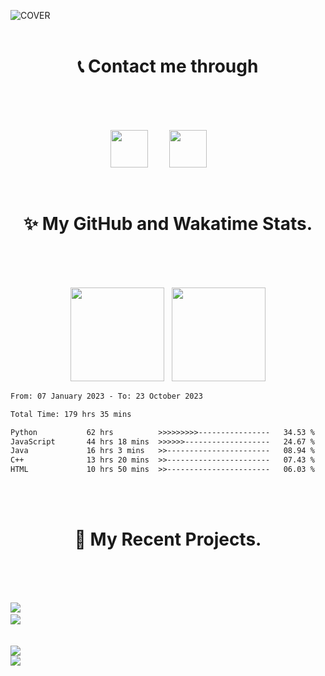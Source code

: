 ![COVER](https://i.imgur.com/bCCxVM1.png)
<br> <br>
<h1 align="center">📞 Contact me through <br> ‎  </h1> 
<br>

<p align="center">
<a href="mailto:shagnikpaul.772@gmail.com" target="_blank" rel="noopener noreferrer"><img src="https://i.imgur.com/LCCi6IK.png" height=60px style="margin-right: 30px"></a> 
<a href="https://www.linkedin.com/in/shagnik-paul-25a7711a4/" target="_blank" rel="noopener noreferrer"><img src="https://i.imgur.com/UGTv1Lz.png" height=60px style="margin-right: 30px"></a>   
</p>  

<br>
<h1 align="center">✨ My GitHub and Wakatime Stats. <br> ‎  </h1> 
<br>

<p align="center">
<a href="https://github.com/Shagnikpaul/Shagnikpaul" target="_blank" rel="noopener noreferrer"><img src="https://github-readme-stats-git-masterrstaa-rickstaa.vercel.app/api/top-langs/?username=Shagnikpaul&theme=gruvbox&hide_border=true&border_radius=10"  height=150px></a> 
‎‎‎       ‎‎  
<a href="https://github.com/Shagnikpaul/Shagnikpaul" target="_blank" rel="noopener noreferrer"><img src="https://github-readme-stats-git-masterrstaa-rickstaa.vercel.app/api?username=Shagnikpaul&show_icons=true&theme=gruvbox&hide_border=true&border_radius=10"  height=150px></a>

  
<!--START_SECTION:waka-->

```txt
From: 07 January 2023 - To: 23 October 2023

Total Time: 179 hrs 35 mins

Python           62 hrs          >>>>>>>>>----------------   34.53 %
JavaScript       44 hrs 18 mins  >>>>>>-------------------   24.67 %
Java             16 hrs 3 mins   >>-----------------------   08.94 %
C++              13 hrs 20 mins  >>-----------------------   07.43 %
HTML             10 hrs 50 mins  >>-----------------------   06.03 %
```

<!--END_SECTION:waka-->  
  
  
</p>
<br>

<br>
<h1 align="center">🔨 My Recent Projects. <br> ‎  </h1> 
<br>

<p align="center">
  
<a href="https://github.com/Shagnikpaul/helios" target="_blank" rel="noopener noreferrer"><img src="https://github-readme-stats-git-masterrstaa-rickstaa.vercel.app/api/pin/?username=Shagnikpaul&repo=helios&theme=gruvbox&hide_border=true&border_radius=10" ></a>
‎‎‎‎‎<br>
<a href="https://github.com/Shagnikpaul/MyInstants-Downloader-GUI" target="_blank" rel="noopener noreferrer"><img src="https://github-readme-stats-git-masterrstaa-rickstaa.vercel.app/api/pin/?username=Shagnikpaul&repo=MyInstants-Downloader-GUI&theme=gruvbox&hide_border=true&border_radius=10" ></a>   
<br>  
<a href="https://github.com/Shagnikpaul/COVID-19-Stats-App" target="_blank" rel="noopener noreferrer"><img src="https://github-readme-stats-git-masterrstaa-rickstaa.vercel.app/api/pin/?username=Shagnikpaul&repo=COVID-19-Stats-App&theme=gruvbox&hide_border=true&border_radius=10" ></a>
<br>
<a href="https://github.com/Shagnikpaul/helios-weather-bot-site" target="_blank" rel="noopener noreferrer"><img src="https://github-readme-stats-git-masterrstaa-rickstaa.vercel.app/api/pin/?username=Shagnikpaul&repo=helios-weather-bot-site&theme=gruvbox&hide_border=true&border_radius=10" ></a>

 
</p>
<br>













<br>
<br>
<!--asd <h1 align="center">🔹 Other Stuff. <br> ‎  </h1> 
<br>

<p align="center">
<a href="https://open.spotify.com/user/stackyson?si=279a5c6b72bd4285" target="_blank" rel="noopener noreferrer"><img src="https://spotify-github-profile.vercel.app/api/view?uid=stackyson&cover_image=true&theme=default&show_offline=true&background_color=272822&bar_color=ffffff&bar_color_cover=false"></a>   
‎‎‎‎‎‎ 
<a href="https://open.spotify.com/user/stackyson?si=279a5c6b72bd4285" target="_blank" rel="noopener noreferrer"><img src="https://spotify-recently-played-readme.vercel.app/api?user=stackyson&unique=true&count=7"></a>    
</p> -->

